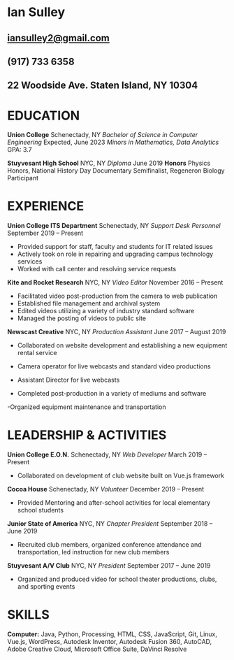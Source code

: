 # Ian Sulley

## iansulley2@gmail.com
## (917) 733 6358
## 22 Woodside Ave. Staten Island, NY 10304

# EDUCATION

**Union College** Schenectady, NY
_Bachelor of Science in Computer Engineering_ Expected, June 2023
_Minors in Mathematics, Data Analytics_
GPA: 3.7

**Stuyvesant High School** NYC, NY
_Diploma_ June 2019
**Honors**
Physics Honors, National History Day Documentary Semifinalist, Regeneron Biology Participant

# EXPERIENCE

**Union College ITS Department** Schenectady, NY
_Support Desk Personnel_ September 2019 – Present

- Provided support for staff, faculty and students for IT related issues
- Actively took on role in repairing and upgrading campus technology services
- Worked with call center and resolving service requests

**Kite and Rocket Research** NYC, NY
_Video Editor_ November 2016 – Present

- Facilitated video post-production from the camera to web publication
- Established file management and archival system
- Edited videos utilizing a variety of industry standard software
- Managed the posting of videos to public site

**Newscast Creative** NYC, NY
_Production Assistant_ June 2017 – August 2019

- Collaborated on website development and establishing a new equipment rental service

- Camera operator for live webcasts and standard video productions

- Assistant Director for live webcasts

- Completed post-production in a variety of mediums and software

-Organized equipment maintenance and transportation

# LEADERSHIP & ACTIVITIES

**Union College E.O.N.** Schenectady, NY
_Web Developer_ March 2019 – Present

- Collaborated on development of club website built on Vue.js framework

**Cocoa House** Schenectady, NY
_Volunteer_ December 2019 – Present

- Provided Mentoring and after-school activities for local elementary school students

**Junior State of America** NYC, NY
_Chapter President_ September 2018 – June 2019

- Recruited club members, organized conference attendance and transportation, led instruction for new club members

**Stuyvesant A/V Club** NYC, NY
_President_ September 2017 – June 2019

- Organized and produced video for school theater productions, clubs, and sporting events

# SKILLS

**Computer:** Java, Python, Processing, HTML, CSS, JavaScript, Git, Linux, Vue.js, WordPress, Autodesk Inventor,
Autodesk Fusion 360, AutoCAD, Adobe Creative Cloud, Microsoft Office Suite, DaVinci Resolve
